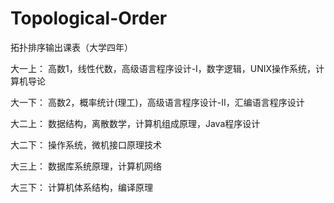 # Topological-Order
拓扑排序输出课表（大学四年）

大一上：
高数1，线性代数，高级语言程序设计-I，数字逻辑，UNIX操作系统，计算机导论

大一下：
高数2，概率统计(理工)，高级语言程序设计-II，汇编语言程序设计

大二上：
数据结构，离散数学，计算机组成原理，Java程序设计

大二下：
操作系统，微机接口原理技术

大三上：
数据库系统原理，计算机网络

大三下：
计算机体系结构，编译原理

